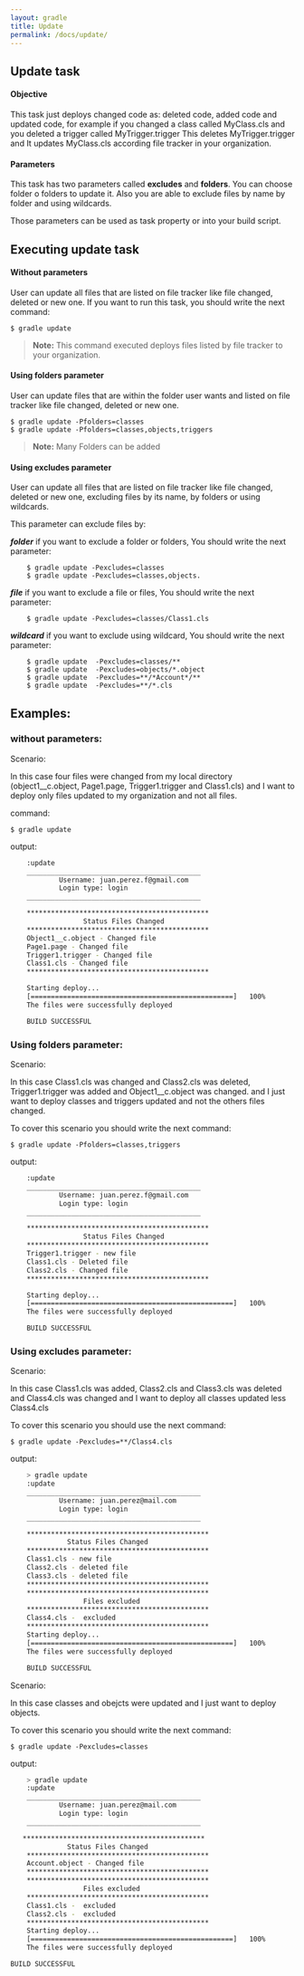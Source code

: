 ```yaml
---
layout: gradle
title: Update
permalink: /docs/update/
---
```

## Update task

#### **Objective**
This task just deploys changed code as: deleted code, added code and updated code, for example if you changed a class called MyClass.cls and you deleted a trigger called MyTrigger.trigger This deletes MyTrigger.trigger and It updates MyClass.cls according file tracker in your organization.

#### **Parameters**
This task has two parameters called **excludes** and **folders**. You can choose folder o folders to update it. Also you are able to exclude files by name by folder and using wildcards.

Those parameters can be used as task property or into your build script.

## Executing update task

#### **Without parameters**

User can update all files that are listed on file tracker like file changed, deleted or new one. If you want to run this task, you should write the next command:

	$ gradle update

> **Note:** This command executed deploys files listed by file tracker to your organization.

#### **Using folders parameter**

User can update files that are within the folder user wants and listed on file tracker like file changed, deleted or new one.

	$ gradle update -Pfolders=classes
	$ gradle update -Pfolders=classes,objects,triggers

> **Note:** Many Folders can be added

#### **Using excludes parameter**

User can update all files that are listed on file tracker like file changed, deleted or new one, excluding files by its name, by folders or using wildcards.

This parameter can exclude files by:

 ***folder*** if you want to exclude a folder or folders, You should write the next parameter:

        $ gradle update -Pexcludes=classes
        $ gradle update -Pexcludes=classes,objects.

 ***file*** if you want to exclude a file or files, You should write the next parameter:

        $ gradle update -Pexcludes=classes/Class1.cls

 ***wildcard*** if you want to exclude using wildcard, You should write the next parameter:

        $ gradle update  -Pexcludes=classes/**
        $ gradle update  -Pexcludes=objects/*.object
        $ gradle update  -Pexcludes=**/*Account*/**
        $ gradle update  -Pexcludes=**/*.cls

## Examples:

### without parameters:

Scenario:

In this case four files were changed from my local directory (object1__c.object, Page1.page, Trigger1.trigger and Class1.cls) and I want to deploy only files updated to my organization and not all files.


command:

	$ gradle update

output:

```bash
    :update
    ___________________________________________
            Username: juan.perez.f@gmail.com
            Login type: login
    ___________________________________________

    *********************************************
                  Status Files Changed
    *********************************************
    Object1__c.object - Changed file
    Page1.page - Changed file
    Trigger1.trigger - Changed file
    Class1.cls - Changed file
    *********************************************

    Starting deploy...
    [==================================================]   100%
    The files were successfully deployed

    BUILD SUCCESSFUL
```

### Using folders parameter:

Scenario:

In this case Class1.cls was changed and Class2.cls was deleted, Trigger1.trigger was added and Object1__c.object was changed. and I just want to deploy classes and triggers updated and not the others files changed. 

To cover this scenario you should write the next command:


	$ gradle update -Pfolders=classes,triggers

output:

```bash
    :update
    ___________________________________________
            Username: juan.perez.f@gmail.com
            Login type: login
    ___________________________________________

    *********************************************
                  Status Files Changed
    *********************************************
    Trigger1.trigger - new file
    Class1.cls - Deleted file
    Class2.cls - Changed file
    *********************************************

    Starting deploy...
    [==================================================]   100%
    The files were successfully deployed

    BUILD SUCCESSFUL
```

### Using excludes parameter:

Scenario:

In this case Class1.cls was added, Class2.cls and Class3.cls was deleted and Class4.cls was changed and I want to deploy all classes updated less Class4.cls

To cover this scenario you should use the next command:

	$ gradle update -Pexcludes=**/Class4.cls

output:

```bash
    > gradle update
    :update
    ___________________________________________
            Username: juan.perez@mail.com
            Login type: login
    ___________________________________________

    *********************************************
              Status Files Changed
    *********************************************
    Class1.cls - new file
    Class2.cls - deleted file
    Class3.cls - deleted file
    *********************************************
    *********************************************
                  Files excluded
    *********************************************
    Class4.cls -  excluded
    *********************************************
    Starting deploy...
    [==================================================]   100%
    The files were successfully deployed

    BUILD SUCCESSFUL

```

Scenario:

In this case classes and obejcts were updated and I just want to deploy objects. 

To cover this scenario you should write the next command:

	$ gradle update -Pexcludes=classes

output:

```bash
    > gradle update
    :update
    ___________________________________________
            Username: juan.perez@mail.com
            Login type: login
    ___________________________________________

   *********************************************
              Status Files Changed
    *********************************************
    Account.object - Changed file
    *********************************************
    *********************************************
                  Files excluded
    *********************************************
    Class1.cls -  excluded
    Class2.cls -  excluded
    *********************************************
    Starting deploy...
    [==================================================]   100%
    The files were successfully deployed

BUILD SUCCESSFUL

```
